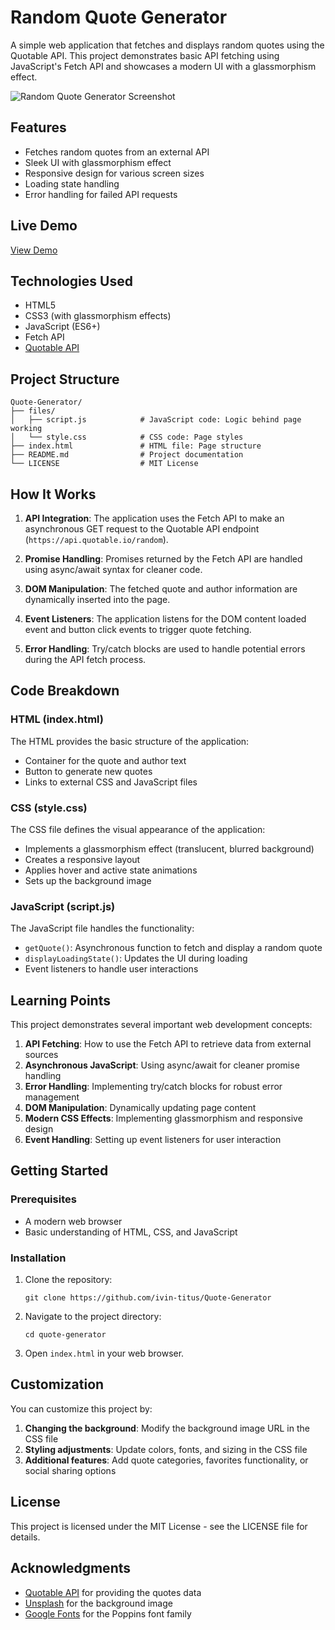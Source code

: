 # Random Quote Generator

A simple web application that fetches and displays random quotes using the Quotable API. This project demonstrates basic API fetching using JavaScript's Fetch API and showcases a modern UI with a glassmorphism effect.

![Random Quote Generator Screenshot](/files/demo.avif)

## Features

- Fetches random quotes from an external API
- Sleek UI with glassmorphism effect
- Responsive design for various screen sizes
- Loading state handling
- Error handling for failed API requests

## Live Demo

[View Demo](https://your-demo-link-here.com)

## Technologies Used

- HTML5
- CSS3 (with glassmorphism effects)
- JavaScript (ES6+)
- Fetch API
- [Quotable API](https://quotable.io/)

## Project Structure

```
Quote-Generator/
├── files/
│   ├── script.js            # JavaScript code: Logic behind page working
│   └── style.css            # CSS code: Page styles 
├── index.html               # HTML file: Page structure
├── README.md                # Project documentation
└── LICENSE                  # MIT License
```

## How It Works

1. **API Integration**: The application uses the Fetch API to make an asynchronous GET request to the Quotable API endpoint (`https://api.quotable.io/random`).

2. **Promise Handling**: Promises returned by the Fetch API are handled using async/await syntax for cleaner code.

3. **DOM Manipulation**: The fetched quote and author information are dynamically inserted into the page.

4. **Event Listeners**: The application listens for the DOM content loaded event and button click events to trigger quote fetching.

5. **Error Handling**: Try/catch blocks are used to handle potential errors during the API fetch process.

## Code Breakdown

### HTML (index.html)

The HTML provides the basic structure of the application:
- Container for the quote and author text
- Button to generate new quotes
- Links to external CSS and JavaScript files

### CSS (style.css)

The CSS file defines the visual appearance of the application:
- Implements a glassmorphism effect (translucent, blurred background)
- Creates a responsive layout
- Applies hover and active state animations
- Sets up the background image

### JavaScript (script.js)

The JavaScript file handles the functionality:
- `getQuote()`: Asynchronous function to fetch and display a random quote
- `displayLoadingState()`: Updates the UI during loading
- Event listeners to handle user interactions

## Learning Points

This project demonstrates several important web development concepts:

1. **API Fetching**: How to use the Fetch API to retrieve data from external sources
2. **Asynchronous JavaScript**: Using async/await for cleaner promise handling
3. **Error Handling**: Implementing try/catch blocks for robust error management
4. **DOM Manipulation**: Dynamically updating page content
5. **Modern CSS Effects**: Implementing glassmorphism and responsive design
6. **Event Handling**: Setting up event listeners for user interaction

## Getting Started

### Prerequisites

- A modern web browser
- Basic understanding of HTML, CSS, and JavaScript

### Installation

1. Clone the repository:
   ```
   git clone https://github.com/ivin-titus/Quote-Generator
   ```

2. Navigate to the project directory:
   ```
   cd quote-generator
   ```

3. Open `index.html` in your web browser.

## Customization

You can customize this project by:

1. **Changing the background**: Modify the background image URL in the CSS file
2. **Styling adjustments**: Update colors, fonts, and sizing in the CSS file
3. **Additional features**: Add quote categories, favorites functionality, or social sharing options

## License

This project is licensed under the MIT License - see the LICENSE file for details.

## Acknowledgments

- [Quotable API](https://quotable.io/) for providing the quotes data
- [Unsplash](https://unsplash.com/) for the background image
- [Google Fonts](https://fonts.google.com/) for the Poppins font family